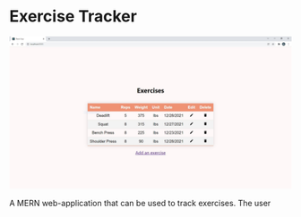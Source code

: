 # Exercise Tracker

<img src = "Example.jpg">

A MERN web-application that can be used to track exercises. The user 
